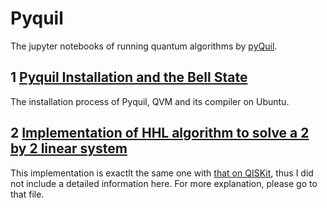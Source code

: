 # Pyquil
The jupyter notebooks of running quantum algorithms by [pyQuil](https://pyquil.readthedocs.io/en/latest/).
## 1 [Pyquil Installation and the Bell State](https://github.com/yangjy0826/pyquil/blob/master/Pyquil%20Installation%20and%20the%20Bell%20State.ipynb)
The installation process of Pyquil, QVM and its compiler on Ubuntu. 
## 2 [Implementation of HHL algorithm to solve a 2 by 2 linear system](https://github.com/yangjy0826/pyquil/blob/master/Pyquil_HHL_2by2.ipynb)
This implementation is exactlt the same one with [that on QISKit](https://github.com/yangjy0826/IBM-QISKit/blob/master/qiskit_HHL_2by2.ipynb), thus I did not include a detailed information here. For more explanation, please go to that file.
